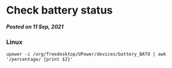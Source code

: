 # Check battery status
**_Posted on 11 Sep, 2021_**

### Linux

```
upower -i /org/freedesktop/UPower/devices/battery_BAT0 | awk '/percentage/ {print $2}'
```

